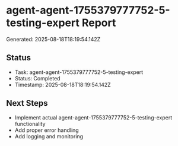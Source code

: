 # agent-agent-1755379777752-5-testing-expert Report

Generated: 2025-08-18T18:19:54.142Z

## Status
- Task: agent-agent-1755379777752-5-testing-expert
- Status: Completed
- Timestamp: 2025-08-18T18:19:54.142Z

## Next Steps
- Implement actual agent-agent-1755379777752-5-testing-expert functionality
- Add proper error handling
- Add logging and monitoring

